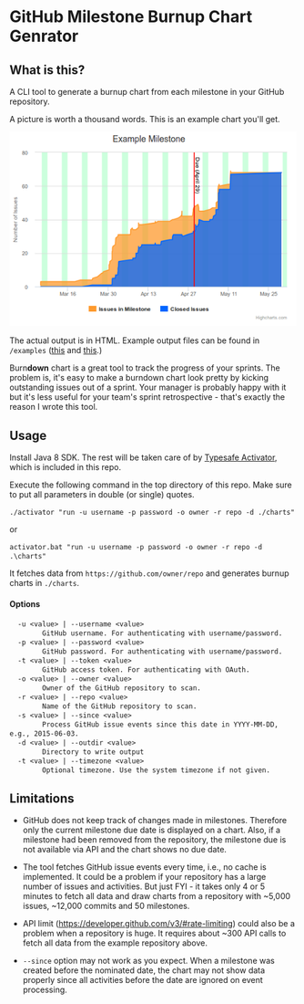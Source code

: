 GitHub Milestone Burnup Chart Genrator
======================================

What is this?
--------------------------------------

A CLI tool to generate a burnup chart from each milestone in your GitHub repository.

A picture is worth a thousand words. This is an example chart you'll get.

![Burnup Chart](/examples/example.png?raw=true)

The actual output is in HTML. Example output files can be found in `/examples` ([this](http://htmlpreview.github.io/?https://raw.githubusercontent.com/shuwada/github-burnup-chart/master/examples/completed.html) and [this](http://htmlpreview.github.io/?https://github.com/shuwada/github-burnup-chart/blob/master/examples/inprogress.html).)

Burn**down** chart is a great tool to track the progress of your sprints. The problem is, it's easy to make a burndown chart look pretty by kicking outstanding issues out of a sprint. Your manager is probably happy with it but it's less useful for your team's sprint retrospective - that's exactly the reason I wrote this tool.


Usage
--------------------------------------

Install Java 8 SDK. The rest will be taken care of by [Typesafe Activator](https://www.typesafe.com/community/core-tools/activator-and-sbt), which is included in this repo.

Execute the following command in the top directory of this repo. Make sure to put all parameters in double (or single) quotes.

```
./activator "run -u username -p password -o owner -r repo -d ./charts"
```
or
```
activator.bat "run -u username -p password -o owner -r repo -d .\charts"
```

It fetches data from `https://github.com/owner/repo` and generates burnup charts in `./charts`.


#### Options

```
  -u <value> | --username <value>
        GitHub username. For authenticating with username/password.
  -p <value> | --password <value>
        GitHub password. For authenticating with username/password.
  -t <value> | --token <value>
        GitHub access token. For authenticating with OAuth.
  -o <value> | --owner <value>
        Owner of the GitHub repository to scan.
  -r <value> | --repo <value>
        Name of the GitHub repository to scan.
  -s <value> | --since <value>
        Process GitHub issue events since this date in YYYY-MM-DD, e.g., 2015-06-03.
  -d <value> | --outdir <value>
        Directory to write output
  -t <value> | --timezone <value>
        Optional timezone. Use the system timezone if not given.
```


Limitations
--------------------------------------

- GitHub does not keep track of changes made in milestones. Therefore only the current milestone due date is displayed on a chart. Also, if a milestone had been removed from the repository, the milestone due is not available via API and the chart shows no due date.

- The tool fetches GitHub issue events every time, i.e., no cache is implemented. It could be a problem if your repository has a large number of issues and activities. But just FYI - it takes only 4 or 5 minutes to fetch all data and draw charts from a repository with ~5,000 issues, ~12,000 commits and 50 milestones. 

- API limit (https://developer.github.com/v3/#rate-limiting) could also be a problem when a repository is huge. It requires about ~300 API calls to fetch all data from the example repository above.

- `--since` option may not work as you expect. When a milestone was created before the nominated date, the chart may not show data properly since all activities before the date are ignored on event processing.
